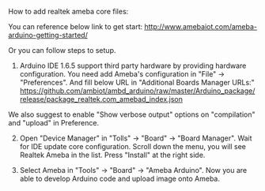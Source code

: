 How to add realtek ameba core files:

You can reference below link to get start: http://www.amebaiot.com/ameba-arduino-getting-started/

Or you can follow steps to setup.

1. Arduino IDE 1.6.5 support third party hardware by providing hardware configuration.
You need add Ameba's configuration in "File" -> "Preferences".
And fill below URL in "Additional Boards Manager URLs:" https://github.com/ambiot/ambd_arduino/raw/master/Arduino_package/release/package_realtek.com_amebad_index.json

We also suggest to enable "Show verbose output" options on "compilation" and "upload" in Preference.

2. Open "Device Manager" in "Tolls" -> "Board" -> "Board Manager".
Wait for IDE update core configuration. Scroll down the menu, you will see Realtek Ameba in the list.
Press "Install" at the right side.

3. Select Ameba in "Tools" -> "Board" -> "Ameba Arduino".
Now you are able to develop Arduino code and upload image onto Ameba.
